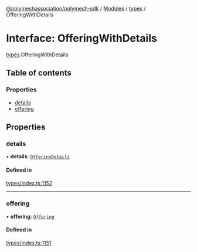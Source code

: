 [@polymeshassociation/polymesh-sdk](../README.md) / [Modules](../modules.md) / [types](../modules/types.md) / OfferingWithDetails

# Interface: OfferingWithDetails

[types](../modules/types.md).OfferingWithDetails

## Table of contents

### Properties

- [details](types.OfferingWithDetails.md#details)
- [offering](types.OfferingWithDetails.md#offering)

## Properties

### details

• **details**: [`OfferingDetails`](api_entities_Offering_types.OfferingDetails.md)

#### Defined in

[types/index.ts:1152](https://github.com/PolymathNetwork/polymesh-sdk/blob/31dfa0dc/src/types/index.ts#L1152)

___

### offering

• **offering**: [`Offering`](../classes/api_entities_Offering.Offering.md)

#### Defined in

[types/index.ts:1151](https://github.com/PolymathNetwork/polymesh-sdk/blob/31dfa0dc/src/types/index.ts#L1151)
